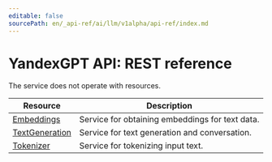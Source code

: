 ```yaml
---
editable: false
sourcePath: en/_api-ref/ai/llm/v1alpha/api-ref/index.md
---
```


# YandexGPT API: REST reference
The service does not operate with resources.

Resource | Description
--- | ---
[Embeddings](Embeddings/index.md) | Service for obtaining embeddings for text data.
[TextGeneration](TextGeneration/index.md) | Service for text generation and conversation.
[Tokenizer](Tokenizer/index.md) | Service for tokenizing input text.